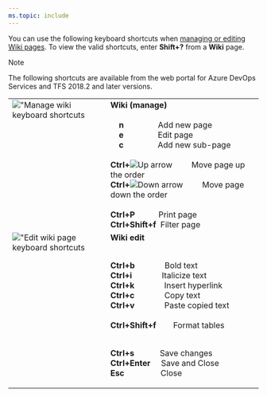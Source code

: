 ```yaml
---
ms.topic: include
---
```



<a id="wiki-shortcuts"></a>

You can use the following keyboard shortcuts when [managing or editing Wiki pages](/azure/devops/project/wiki/add-edit-wiki). To view the valid shortcuts, enter **Shift+?** from a **Wiki** page. 

> [!NOTE]  
> The following shortcuts are available from the web portal for Azure DevOps Services and TFS 2018.2 and later versions.  

<table width="70%">
<tbody valign="top">
<tr>
<td><img src="/azure/devops/_shared/_img/keyboard-shortcuts/wiki-manage.png" alt="&quot;Manage wiki keyboard shortcuts"/></td>
<td>
<strong>Wiki (manage)</strong><br/><br/>
&nbsp;&nbsp;&nbsp;&nbsp;<strong>n</strong>&nbsp;&nbsp;&nbsp;&nbsp;&nbsp;&nbsp;&nbsp;&nbsp;&nbsp;&nbsp;&nbsp;&nbsp;&nbsp;&nbsp;&nbsp;&nbsp;Add new page<br/>
&nbsp;&nbsp;&nbsp;&nbsp;<strong>e</strong>&nbsp;&nbsp;&nbsp;&nbsp;&nbsp;&nbsp;&nbsp;&nbsp;&nbsp;&nbsp;&nbsp;&nbsp;&nbsp;&nbsp;&nbsp;&nbsp;Edit page<br/>
&nbsp;&nbsp;&nbsp;&nbsp;<strong>c</strong>&nbsp;&nbsp;&nbsp;&nbsp;&nbsp;&nbsp;&nbsp;&nbsp;&nbsp;&nbsp;&nbsp;&nbsp;&nbsp;&nbsp;&nbsp;&nbsp;Add new sub-page<br/><br/>
<strong>Ctrl+</strong><img src="/azure/devops/boards/_img/icons/Arrow_Up.png" alt="Up arrow"/>&nbsp;&nbsp;&nbsp;&nbsp;&nbsp;&nbsp;&nbsp;&nbsp;&nbsp;Move page up the order<br/>
<strong>Ctrl+</strong><img src="/azure/devops/boards/_img/icons/Arrow_Down.png" alt="Down arrow"/>&nbsp;&nbsp;&nbsp;&nbsp;&nbsp;&nbsp;&nbsp;&nbsp;&nbsp;Move page down the order<br/><br/>
<strong>Ctrl+P</strong>&nbsp;&nbsp;&nbsp;&nbsp;&nbsp;&nbsp;&nbsp;&nbsp;&nbsp;&nbsp;&nbsp;Print page<br/>
<strong>Ctrl+Shift+f</strong>&nbsp;&nbsp;Filter page<br/>
</td>
</tr>
<tr>
<td><img src="/azure/devops/_shared/_img/keyboard-shortcuts/wiki-edit.png" alt="&quot;Edit wiki page keyboard shortcuts"/></td>
<td>
<strong>Wiki edit</strong><br/><br/>

**Ctrl+b**&nbsp;&nbsp;&nbsp;&nbsp;&nbsp;&nbsp;&nbsp;&nbsp;&nbsp;&nbsp;&nbsp;&nbsp;&nbsp;&nbsp;Bold text<br/>
**Ctrl+i**&nbsp;&nbsp;&nbsp;&nbsp;&nbsp;&nbsp;&nbsp;&nbsp;&nbsp;&nbsp;&nbsp;&nbsp;&nbsp;&nbsp;Italicize text<br/>
**Ctrl+k**&nbsp;&nbsp;&nbsp;&nbsp;&nbsp;&nbsp;&nbsp;&nbsp;&nbsp;&nbsp;&nbsp;&nbsp;&nbsp;&nbsp;Insert hyperlink<br/>
**Ctrl+c**&nbsp;&nbsp;&nbsp;&nbsp;&nbsp;&nbsp;&nbsp;&nbsp;&nbsp;&nbsp;&nbsp;&nbsp;&nbsp;&nbsp;Copy text<br/>
**Ctrl+v**&nbsp;&nbsp;&nbsp;&nbsp;&nbsp;&nbsp;&nbsp;&nbsp;&nbsp;&nbsp;&nbsp;&nbsp;&nbsp;&nbsp;Paste copied text<br/><br/>
**Ctrl+Shift+f**&nbsp;&nbsp;&nbsp;&nbsp;&nbsp;&nbsp;&nbsp;&nbsp;Format tables<br/><br/>

**Ctrl+s**&nbsp;&nbsp;&nbsp;&nbsp;&nbsp;&nbsp;&nbsp;&nbsp;&nbsp;&nbsp;&nbsp;&nbsp;Save changes<br/>
**Ctrl+Enter**&nbsp;&nbsp;&nbsp;&nbsp;&nbsp;Save and Close<br/>
**Esc**&nbsp;&nbsp;&nbsp;&nbsp;&nbsp;&nbsp;&nbsp;&nbsp;&nbsp;&nbsp;&nbsp;&nbsp;&nbsp;&nbsp;&nbsp;&nbsp;&nbsp;Close
</td>
</tr>
</tbody>
</table>
